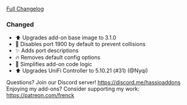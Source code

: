 [Full Changelog][changelog]

### Changed

- :arrow_up: Upgrades add-on base image to 3.1.0
- :hammer: Disables port 1900 by default to prevent collisions
- :sparkles: Adds port descriptions
- :fire: Removes default config options
- :hammer: Simplifies add-on code logic
- :arrow_up: Upgrades UniFi Controller to 5.10.21 (#31) (@Nyqi)

[changelog]: https://github.com/hassio-addons/addon-unifi/compare/v0.8.0...v0.9.0

Questions? Join our Discord server! https://discord.me/hassioaddons
Enjoying my add-ons? Consider supporting my work: https://patreon.com/frenck